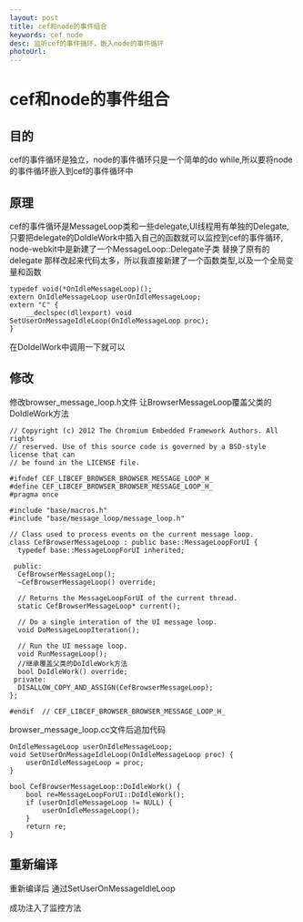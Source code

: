 ```yaml
---
layout: post
title: cef和node的事件组合
keywords: cef node
desc: 监听cef的事件循环，嵌入node的事件循环
photoUrl: 
---
```

# cef和node的事件组合

## 目的
cef的事件循环是独立，node的事件循环只是一个简单的do while,所以要将node的事件循环嵌入到cef的事件循环中

## 原理

cef的事件循环是MessageLoop类和一些delegate,UI线程用有单独的Delegate,
只要把delegate的DoIdleWork中插入自己的函数就可以监控到cef的事件循环,
node-webkit中是新建了一个MessageLoop::Delegate子类 替换了原有的delegate
那样改起来代码太多，所以我直接新建了一个函数类型,以及一个全局变量和函数
```
typedef void(*OnIdleMessageLoop)();
extern OnIdleMessageLoop userOnIdleMessageLoop;
extern "C" {
	__declspec(dllexport) void SetUserOnMessageIdleLoop(OnIdleMessageLoop proc);
}
```
在DoIdelWork中调用一下就可以

## 修改

修改browser_message_loop.h文件 让BrowserMessageLoop覆盖父类的
DoIdleWork方法
```
// Copyright (c) 2012 The Chromium Embedded Framework Authors. All rights
// reserved. Use of this source code is governed by a BSD-style license that can
// be found in the LICENSE file.

#ifndef CEF_LIBCEF_BROWSER_BROWSER_MESSAGE_LOOP_H_
#define CEF_LIBCEF_BROWSER_BROWSER_MESSAGE_LOOP_H_
#pragma once

#include "base/macros.h"
#include "base/message_loop/message_loop.h"

// Class used to process events on the current message loop.
class CefBrowserMessageLoop : public base::MessageLoopForUI {
  typedef base::MessageLoopForUI inherited;

 public:
  CefBrowserMessageLoop();
  ~CefBrowserMessageLoop() override;

  // Returns the MessageLoopForUI of the current thread.
  static CefBrowserMessageLoop* current();

  // Do a single interation of the UI message loop.
  void DoMessageLoopIteration();

  // Run the UI message loop.
  void RunMessageLoop();
  //继承覆盖父类的DoIdleWork方法
  bool DoIdleWork() override;
 private:
  DISALLOW_COPY_AND_ASSIGN(CefBrowserMessageLoop);
};

#endif  // CEF_LIBCEF_BROWSER_BROWSER_MESSAGE_LOOP_H_
```
browser_message_loop.cc文件后追加代码
```
OnIdleMessageLoop userOnIdleMessageLoop;
void SetUserOnMessageIdleLoop(OnIdleMessageLoop proc) {
	userOnIdleMessageLoop = proc;
}

bool CefBrowserMessageLoop::DoIdleWork() {
	bool re=MessageLoopForUI::DoIdleWork();
	if (userOnIdleMessageLoop != NULL) {
		userOnIdleMessageLoop();
	}
	return re;
}
```
## 重新编译

重新编译后 通过SetUserOnMessageIdleLoop

成功注入了监控方法